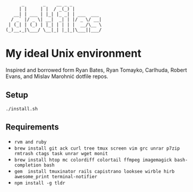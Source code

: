           _       _    __ _ _
         | |     | |  / _(_) |
       __| | ___ | |_| |_ _| | ___  ___
      / _` |/ _ \| __|  _| | |/ _ \/ __|
     | (_| | (_) | |_| | | | |  __/\__ \
    (_)__,_|\___/ \__|_| |_|_|\___||___/

# My ideal Unix environment

Inspired and borrowed form Ryan Bates, Ryan Tomayko, Carlhuda, Robert Evans, and Mislav Marohnić dotfile repos.

## Setup
`./install.sh`

## Requirements
- `rvm and ruby`
- `brew install git ack curl tree tmux screen vim grc unrar p7zip rmtrash ctags task unrar wget monit`
- `brew install htop mc colordiff colortail ffmpeg imagemagick bash-completion bash`
- `gem  install tmuxinator rails capistrano looksee wirble hirb awesome_print terminal-notifier`
- `npm install -g tldr`
